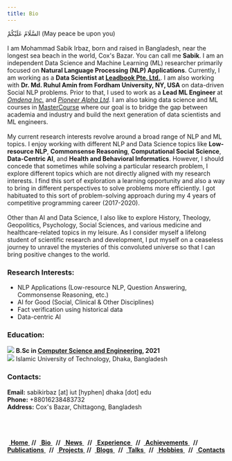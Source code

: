 ```yaml
---
title: Bio
---
```


السَّلَامُ عَلَيْكُمْ (May peace be upon you) <br/> <br/>
I am Mohammad Sabik Irbaz, born and raised in Bangladesh, near the longest sea beach in the world, Cox's Bazar. You can call me **Sabik**. I am an independent Data Science and Machine Learning (ML) researcher primarily focused on **Natural Language Processing (NLP) Applications**. Currently, I am working as a **Data Scientist at [Leadbook Pte. Ltd.](https://www.leadbook.com/)**. I am also working with **Dr. Md. Ruhul Amin from Fordham University, NY, USA** on data-driven Social NLP problems. Prior to that, I used to work as a **Lead ML Engineer** at *[Omdena Inc.](https://omdena.com/)* and *[Pioneer Alpha Ltd](https://pioneeralpha.com/)*. I am also taking data science and ML courses in [MasterCourse](https://mastercourse.site/) where our goal is to bridge the gap between academia and industry and build the next generation of data scientists and ML engineers.<br/> <br/>
My current research interests revolve around a broad range of NLP and ML topics. I enjoy working with different NLP and Data Science topics like **Low-resource NLP**, **Commonsense Reasoning**, **Computational Social Science**, **Data-Centric AI**, and **Health and Behavioral Informatics**. However, I should concede that sometimes while solving a particular research problem, I explore different topics which are not directly aligned with my research interests. I find this sort of exploration a learning opportunity and also a way to bring in different perspectives to solve problems more efficiently. I got habituated to this sort of problem-solving approach during my 4 years of competitive programming career (2017-2020).<br/> <br/>
Other than AI and Data Science, I also like to explore History, Theology, Geopolitics, Psychology, Social Sciences, and various medicine and healthcare-related topics in my leisure. As I consider myself a lifelong student of scientific research and development, I put myself on a ceaseless journey to unravel the mysteries of this convoluted universe so that I can bring positive changes to the world. 

### Research Interests:
- NLP Applications (Low-resource NLP, Question Answering, Commonsense Reasoning, etc.)
- AI for Good (Social, Clinical \& Other Disciplines)
- Fact verification using historical data
- Data-centric AI


### Education:
<span class="icon"> <img src="https://img.icons8.com/office/30/000000/graduation-cap.png"/> </span> **B.Sc in [Computer Science and Engineering](https://cse.iutoic-dhaka.edu/), 2021** <br/> 
<span class="icon"> <img src="https://img.icons8.com/windows/32/000000/dot-logo.png"/> </span>Islamic University of Technology, Dhaka, Bangladesh

### Contacts:
**Email:** sabikirbaz [at] iut [hyphen] dhaka [dot] edu <br/>
**Phone:** +88016238483732 <br/>
**Address:** Cox's Bazar, Chittagong, Bangladesh 
<br/>
<br/>
<br/>
<br/>
<div class ="box">
    &nbsp;<a href="">            <b>Home</b>  </a> &nbsp;<b>//</b>
    </b>&nbsp;<a href="#bio">             <b>Bio</b>  </a> &nbsp; <b>//</b>
    &nbsp;<a href="#news">                <b>News</b> </a> &nbsp; <b>//</b>
    &nbsp;<a href="#experience">          <b>Experience</b> </a> &nbsp; <b>//</b>
    &nbsp;<a href="#achievements">        <b>Achievements</b> </a> &nbsp; <b>//</b>
    &nbsp;<a href="#publications">        <b>Publications</b> </a> &nbsp; <b>//</b>
    &nbsp;<a href="#projects">            <b>Projects</b> </a> &nbsp;<b>//</b>
    &nbsp;<a href="#blogs">               <b>Blogs</b> </a> &nbsp; <b>//</b>
    &nbsp;<a href="#talks">               <b>Talks</b>    </a> &nbsp; <b>//</b>
    &nbsp;<a href="#hobbies">             <b>Hobbies</b>    </a> &nbsp; <b>//</b>
    &nbsp;<a href="#contacts">            <b>Contacts</b> </a> &nbsp;
</div>

